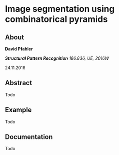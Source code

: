 # Image segmentation using combinatorical pyramids

## About

**David Pfahler**

***Structural Pattern Recognition*** *186.836, UE, 2016W*

24.11.2016

## Abstract

Todo

## Example

Todo

## Documentation

Todo


